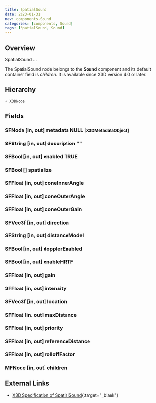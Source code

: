 ```yaml
---
title: SpatialSound
date: 2023-01-31
nav: components-Sound
categories: [components, Sound]
tags: [SpatialSound, Sound]
---
```

<style>
.post h3 {
   word-spacing: 0.2em;
}
</style>

## Overview

SpatialSound ...

The SpatialSound node belongs to the **Sound** component and its default container field is *children.* It is available since X3D version 4.0 or later.

## Hierarchy

```
+ X3DNode
```

## Fields

### SFNode [in, out] **metadata** NULL <small>[X3DMetadataObject]</small>

### SFString [in, out] **description** ""

### SFBool [in, out] **enabled** TRUE

### SFBool [] **spatialize** <small></small>

### SFFloat [in, out] **coneInnerAngle** <small></small>

### SFFloat [in, out] **coneOuterAngle** <small></small>

### SFFloat [in, out] **coneOuterGain** <small></small>

### SFVec3f [in, out] **direction** <small></small>

### SFString [in, out] **distanceModel** <small></small>

### SFBool [in, out] **dopplerEnabled** <small></small>

### SFBool [in, out] **enableHRTF** <small></small>

### SFFloat [in, out] **gain** <small></small>

### SFFloat [in, out] **intensity** <small></small>

### SFVec3f [in, out] **location** <small></small>

### SFFloat [in, out] **maxDistance** <small></small>

### SFFloat [in, out] **priority** <small></small>

### SFFloat [in, out] **referenceDistance** <small></small>

### SFFloat [in, out] **rolloffFactor** <small></small>

### MFNode [in, out] **children** <small></small>

## External Links

- [X3D Specification of SpatialSound](https://www.web3d.org/documents/specifications/19775-1/V4.0/Part01/components/sound.html#SpatialSound){:target="_blank"}
